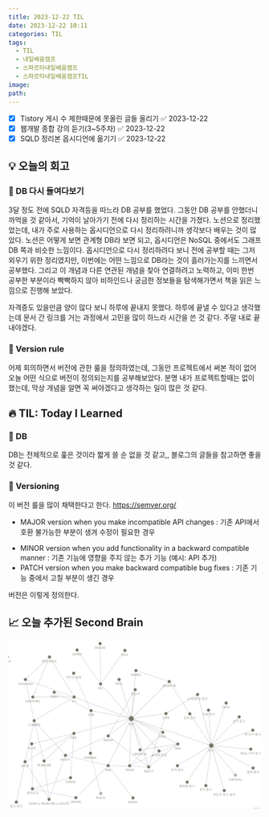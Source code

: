 ```yaml
---
title: 2023-12-22 TIL
date: 2023-12-22 10:11
categories: TIL
tags:
  - TIL
  - 내일배움캠프
  - 스파르타내일배움캠프
  - 스파르타내일배움캠프TIL
image: 
path:
---
```


- [x] Tistory 게시 수 제한때문에 못올린 글들 올리기 ✅ 2023-12-22
- [x] 웹개발 종합 강의 듣기(3~5주차) ✅ 2023-12-22
- [x] SQLD 정리본 옵시디언에 옮기기 ✅ 2023-12-22
## 💡 오늘의 회고
### 👀 DB 다시 들여다보기
3달 정도 전에 SQLD 자격등을 따느라 DB 공부를 했었다. 그동안 DB 공부를 안했더니 까먹을 것 같아서, 기억이 날아가기 전에 다시 정리하는 시간을 가졌다. 노션으로 정리했었는데, 내가 주로 사용하는 옵시디언으로 다시 정리하려니까 생각보다 배우는 것이 많았다. 노션은 어떻게 보면 관계형 DB라 보면 되고, 옵시디언은 NoSQL 중에서도 그래프 DB 쪽과 비슷한 느낌이다. 옵시디언으로 다시 정리하려다 보니 전에 공부할 때는 그저 외우기 위한 정리였지만, 이번에는 어떤 느낌으로 DB라는 것이 흘러가는지를 느끼면서 공부했다. 그리고 이 개념과 다른 연관된 개념을 찾아 연결하려고 노력하고, 이미 한번 공부한 부분이라 빡빡하지 않아 비하인드나 궁금한 정보들을 탐색해가면서 책을 읽은 느낌으로 진행해 보았다.

자격증도 있을만큼 양이 많다 보니 하루에 끝내지 못했다. 하루에 끝낼 수 있다고 생각했는데 문서 간 링크를 거는 과정에서 고민을 많이 하느라 시간을 쓴 것 같다. 주말 내로 끝내야겠다.

### 👀 Version rule
어제 회의하면서 버전에 관한 룰을 정의하였는데, 그동안 프로젝트에서 써본 적이 없어 오늘 어떤 식으로 버전이 정의되는지를 공부해보았다. 분명 내가 프로젝트할때는 없이 했는데, 막상 개념을 알면 꼭 써야겠다고 생각하는 일이 많은 것 같다.
## 🔥 TIL: Today I Learned
### 👀 DB
DB는 전체적으로 훑은 것이라 짧게 쓸 순 없을 것 같고,, 블로그의 글들을 참고하면 좋을 것 같다.
### 👀 Versioning
이 버전 룰을 많이 채택한다고 한다. 
https://semver.org/

- MAJOR version when you make incompatible API changes : 기존 API에서 호환 불가능한 부분이 생겨 수정이 필요한 경우
+ MINOR version when you add functionality in a backward compatible manner : 기존 기능에 영향을 주지 않는 추가 기능 (예시: API 추가)
+ PATCH version when you make backward compatible bug fixes : 기존 기능 중에서 고칠 부분이 생긴 경우

버전은 이렇게 정의한다.
## 📈 오늘 추가된 Second Brain
![](/assets/img/IMG/TIL/20231222.png)